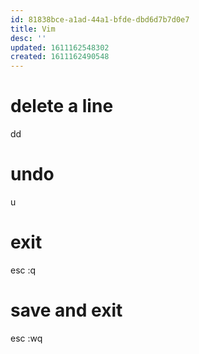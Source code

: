 ```yaml
---
id: 81838bce-a1ad-44a1-bfde-dbd6d7b7d0e7
title: Vim
desc: ''
updated: 1611162548302
created: 1611162490548
---
```


# delete a line 

dd

# undo

u

# exit

esc :q

# save and exit

esc :wq



